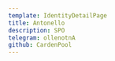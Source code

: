 ```yaml
---
template: IdentityDetailPage
title: Antonello
description: SPO
telegram: ollenotnA
github: CardenPool
---
```

